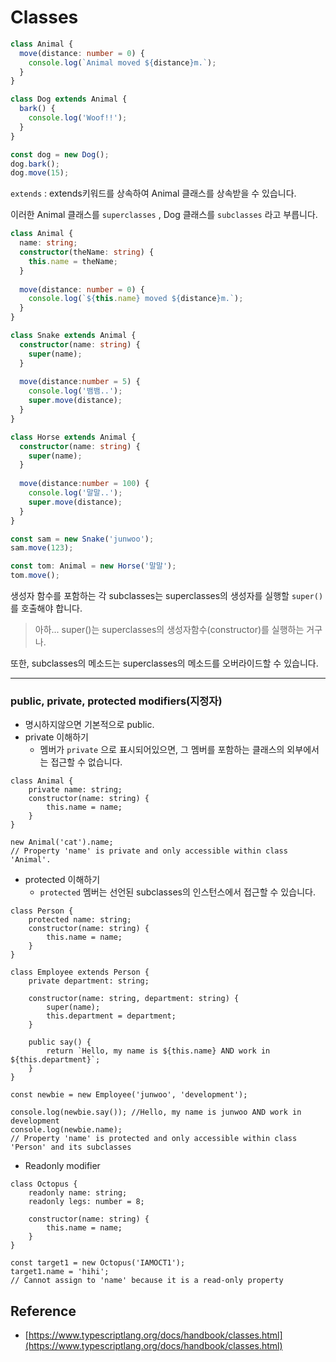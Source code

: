 # Classes

```typescript
class Animal {
  move(distance: number = 0) {
    console.log(`Animal moved ${distance}m.`);
  }
}

class Dog extends Animal {
  bark() {
    console.log('Woof!!');
  }
}

const dog = new Dog();
dog.bark();
dog.move(15);
```

`extends` : extends키워드를 상속하여 Animal 클래스를 상속받을 수 있습니다.

이러한 Animal 클래스를 `superclasses` , Dog 클래스를 `subclasses` 라고 부릅니다.



```typescript
class Animal {
  name: string;
  constructor(theName: string) {
    this.name = theName;
  }
  
  move(distance: number = 0) {
    console.log(`${this.name} moved ${distance}m.`);
  }
}

class Snake extends Animal {
  constructor(name: string) {
    super(name);
  }
  
  move(distance:number = 5) {
    console.log('뱀뱀..');
    super.move(distance);
  }
}

class Horse extends Animal {
  constructor(name: string) {
    super(name);
  }
  
  move(distance:number = 100) {
    console.log('말말..');
    super.move(distance);
  }
}

const sam = new Snake('junwoo');
sam.move(123);

const tom: Animal = new Horse('말말');
tom.move();
```



생성자 함수를 포함하는 각 subclasses는 superclasses의 생성자를 실행할 `super()` 를 호출해야 합니다.

> 아하... super()는 superclasses의 생성자함수(constructor)를 실행하는 거구나.

또한, subclasses의 메소드는 superclasses의 메소드를 오버라이드할 수 있습니다.



---

### public, private, protected modifiers(지정자)

- 명시하지않으면 기본적으로 public.
- private 이해하기
  - 멤버가 `private` 으로 표시되어있으면, 그 멤버를 포함하는 클래스의 외부에서는 접근할 수 없습니다.

```type
class Animal {
	private name: string;
	constructor(name: string) {
		this.name = name;
	}
}

new Animal('cat').name;
// Property 'name' is private and only accessible within class 'Animal'.
```



- protected 이해하기
  - `protected` 멤버는 선언된 subclasses의 인스턴스에서 접근할 수 있습니다.

```type
class Person {
    protected name: string;
    constructor(name: string) {
        this.name = name;
    }
}

class Employee extends Person {
    private department: string;

    constructor(name: string, department: string) {
        super(name);
        this.department = department;
    }

    public say() {
        return `Hello, my name is ${this.name} AND work in ${this.department}`;
    }
}

const newbie = new Employee('junwoo', 'development');

console.log(newbie.say()); //Hello, my name is junwoo AND work in development
console.log(newbie.name);	
// Property 'name' is protected and only accessible within class 'Person' and its subclasses

```



- Readonly modifier

```types
class Octopus {
	readonly name: string;
	readonly legs: number = 8;
	
	constructor(name: string) {
		this.name = name;
	}
}

const target1 = new Octopus('IAMOCT1');
target1.name = 'hihi';
// Cannot assign to 'name' because it is a read-only property
```





## Reference

- [https://www.typescriptlang.org/docs/handbook/classes.html](https://www.typescriptlang.org/docs/handbook/classes.html)
